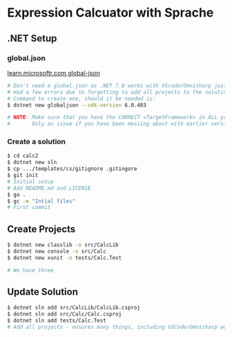 # Expression Calcuator with Sprache

## .NET Setup

### global.json

  [learn.microsoftr.com global-json](https://learn.microsoft.com/en-us/dotnet/core/tools/global-json)

  ```sh
  # Don't need a global.json as .NET 7.0 works with VScode/Omnisharp just fine
  # Had a few errors due to forgetting to add all projects to the solution file!
  # Command to create one, should it be needed is:
  $ dotnet new globaljson --sdk-version 6.0.403

  # NOTE: Make sure that you have the CORRECT <TargetFramework> in ALL your .csproj files
  #       Only an issue if you have been messing about with earlier versions as above!
  ```

### Create a solution

  ```sh
  $ cd calc2
  $ dotnet new sln
  $ cp .../templates/cs/gitignore .gitingore
  $ git init
  # Initial setup
  # Add README.md and LICENSE
  $ ga .
  $ gc -m "Intial files"
  # First commit
  ```

## Create Projects

  ```sh
  $ dotnet new classlib -o src/CalcLib
  $ dotnet new console -o src/Calc
  $ dotnet new xunit -o tests/Calc.Test

  # We have three
  ```

## Update Solution

  ```sh
  $ dotnet sln add src/CalcLib/CalcLib.csproj 
  $ dotnet sln add src/Calc/Calc.csproj 
  $ dotnet sln add tests/Calc.Test
  # Add all projects - ensures many things, including VSCode/Omnisharp working

  ```
